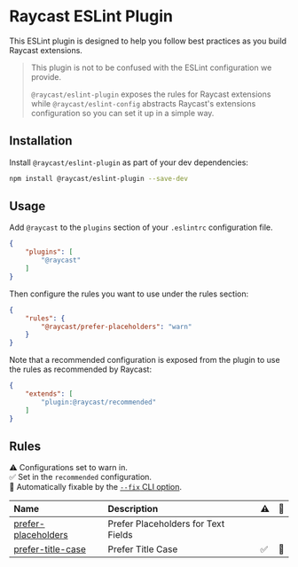 # Raycast ESLint Plugin

This ESLint plugin is designed to help you follow best practices as you build Raycast extensions.

> This plugin is not to be confused with the ESLint configuration we provide.
>
> `@raycast/eslint-plugin` exposes the rules for Raycast extensions while `@raycast/eslint-config` abstracts Raycast's extensions configuration so you can set it up in a simple way.

## Installation

Install `@raycast/eslint-plugin` as part of your dev dependencies:

```sh
npm install @raycast/eslint-plugin --save-dev
```

## Usage

Add `@raycast` to the `plugins` section of your `.eslintrc` configuration file.

```json
{
    "plugins": [
        "@raycast"
    ]
}
```

Then configure the rules you want to use under the rules section:

```json
{
    "rules": {
        "@raycast/prefer-placeholders": "warn"
    }
}
```

Note that a recommended configuration is exposed from the plugin to use the rules as recommended by Raycast:

```json
{
    "extends": [
        "plugin:@raycast/recommended"
    ]
}
```

## Rules

<!-- begin auto-generated rules list -->

⚠️ Configurations set to warn in.\
✅ Set in the `recommended` configuration.\
🔧 Automatically fixable by the [`--fix` CLI option](https://eslint.org/docs/user-guide/command-line-interface#--fix).

| Name                                                     | Description                         | ⚠️ | 🔧 |
| :------------------------------------------------------- | :---------------------------------- | :- | :- |
| [prefer-placeholders](docs/rules/prefer-placeholders.md) | Prefer Placeholders for Text Fields |    |    |
| [prefer-title-case](docs/rules/prefer-title-case.md)     | Prefer Title Case                   | ✅  | 🔧 |

<!-- end auto-generated rules list -->


